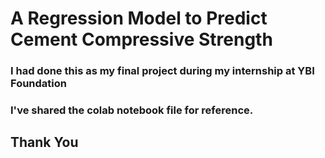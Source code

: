 # A Regression Model to Predict Cement Compressive Strength
### I had done this as my final project during my internship at YBI Foundation
### I've shared the colab notebook file for reference.
## Thank You
